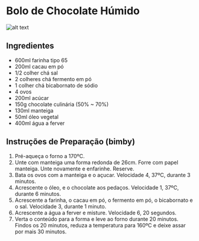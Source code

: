 # Bolo de Chocolate Húmido

![alt text](http://www.helenagasparetto.com.br/wp-content/uploads/DSC01746.jpg "Bolo chocolate")

## Ingredientes
* 600ml farinha tipo 65
* 200ml cacau em pó
* 1/2 colher chá sal
* 2 colheres chá fermento em pó
* 1 colher chá bicabornato de sódio
* 4 ovos
* 200ml acúcar
* 150g chocolate culinária (50% ~ 70%)
* 130ml manteiga
* 50ml óleo vegetal
* 400ml água a ferver

## Instruções de Preparação (bimby)
1. Pré-aqueça o forno a 170ºC.
2. Unte com manteiga uma forma redonda de 26cm. Forre com papel manteiga. Unte novamente e enfarinhe. Reserve.
3. Bata os ovos com a manteiga e o açucar. Velocidade 4, 37ºC, durante 3 minutos.
4. Acrescente o óleo, e o chocolate aos pedaços. Velocidade 1, 37ºC, durante 6 minutos.
5. Acrescente a farinha, o cacau em pó, o fermento em pó, o bicabornato e o sal. Velocidade 3, durante 1 minuto.
6. Acrescente a água a ferver e misture. Velocidade 6, 20 segundos.
7. Verta o conteúdo para a forma e leve ao forno durante 20 minutos. Findos os 20 minutos, reduza a temperatura para 160ºC e deixe assar por mais 30 minutos.
